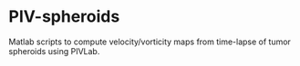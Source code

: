 # PIV-spheroids
Matlab scripts to compute velocity/vorticity maps from time-lapse of tumor spheroids using PIVLab.
